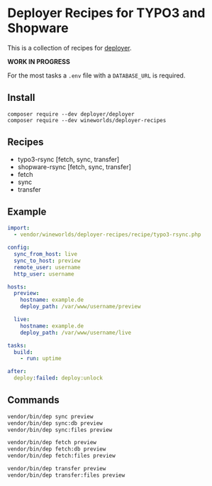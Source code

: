 # Deployer Recipes for TYPO3 and Shopware

This is a collection of recipes for [deployer](https://deployer.org/).

**WORK IN PROGRESS**

For the most tasks a `.env` file with a `DATABASE_URL` is required.

## Install
```
composer require --dev deployer/deployer
composer require --dev wineworlds/deployer-recipes
```

## Recipes

- typo3-rsync [fetch, sync, transfer]
- shopware-rsync [fetch, sync, transfer]
- fetch
- sync
- transfer

## Example

```yaml
import:
  - vendor/wineworlds/deployer-recipes/recipe/typo3-rsync.php

config:
  sync_from_host: live
  sync_to_host: preview
  remote_user: username
  http_user: username

hosts:
  preview:
    hostname: example.de
    deploy_path: /var/www/username/preview

  live:
    hostname: example.de
    deploy_path: /var/www/username/live

tasks:
  build:
    - run: uptime

after:
  deploy:failed: deploy:unlock
```

## Commands

```bash
vendor/bin/dep sync preview
vendor/bin/dep sync:db preview
vendor/bin/dep sync:files preview

vendor/bin/dep fetch preview
vendor/bin/dep fetch:db preview
vendor/bin/dep fetch:files preview

vendor/bin/dep transfer preview
vendor/bin/dep transfer:files preview
```
